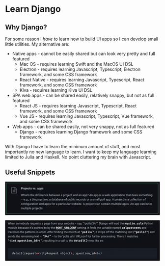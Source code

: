 # Learn Django

## Why Django?

For some reason I *have* to learn how to build UI apps so I can develop small little utilities. My alternative are:

* Native apps - cannot be easily shared but can look very pretty and full featured
  * Mac OS - requires learning Swift and the MacOS UI DSL
  * Electron - requires learning Javascript, Typescript, Electron framework, and some CSS framework
  * React Native - requires learning Javascript, Typescript, React framework, and some CSS framework
  * Kiva - requires learning Kiva UI DSL
* SPA web apps - can be shared easily, relatively snappy, but not as full featured
  * React JS - requires learning Javascript, Typescript, React framework, and some CSS framework
  * Vue JS - requires learning Javascript, Typescript, Vue framework, and some CSS framework
* Web apps - can be shared easily, not very snappy, not as full featured
  * Django - requires learning Django framework and some CSS framework

With Django I have to learn the minimum amount of stuff, and most importantly no new language to learn. I want to keep my language learning limited to Julia and Haskell. No point cluttering my brain with Javascript.

## Useful Snippets

![project_app](./project_app.png)

![url_logic](./url_logic.png)